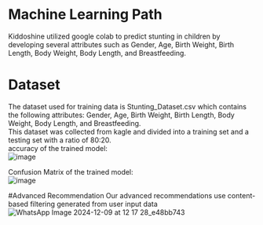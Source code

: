 # Machine Learning Path
Kiddoshine utilized google colab to predict stunting in children by developing several attributes such as Gender, Age, Birth Weight, Birth Length, Body Weight, Body Length, and Breastfeeding. <br>

# Dataset
The dataset used for training data is Stunting_Dataset.csv which contains the following attributes: Gender, Age, Birth Weight, Birth Length, Body Weight, Body Length, and Breastfeeding.<br>
This dataset was collected from kagle and divided into a training set and a testing set with a ratio of 80:20.<br>
accuracy of the trained model: <br>
![image](https://github.com/user-attachments/assets/256e1446-72e2-4d1a-963b-3b4300147edd)


Confusion Matrix of the trained model: <br>
![image](https://github.com/user-attachments/assets/26dffc64-e2e9-4b06-8df3-5adc755109ef) 



#Advanced Recommendation
Our advanced recommendations use content-based filtering generated from user input data<br>
![WhatsApp Image 2024-12-09 at 12 17 28_e48bb743](https://github.com/user-attachments/assets/5231f9ee-13ca-4d37-b613-6bf9fdb045e4)





